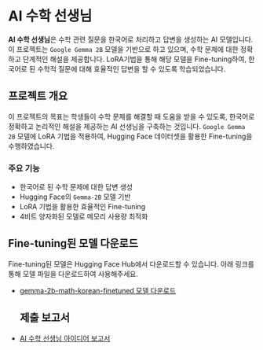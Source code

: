 # AI 수학 선생님

**AI 수학 선생님**은 수학 관련 질문을 한국어로 처리하고 답변을 생성하는 AI 모델입니다. 이 프로젝트는 `Google Gemma 2B` 모델을 기반으로 하고 있으며, 수학 문제에 대한 정확하고 단계적인 해설을 제공합니다. LoRA기법을 통해 해당 모델을 Fine-tuning하여, 한국어로 된 수학적 질문에 대해 효율적인 답변을 할 수 있도록 학습되었습니다.

## 프로젝트 개요

이 프로젝트의 목표는 학생들이 수학 문제를 해결할 때 도움을 받을 수 있도록, 한국어로 정확하고 논리적인 해설을 제공하는 AI 선생님을 구축하는 것입니다. `Google Gemma 2B` 모델에 LoRA 기법을 적용하여, Hugging Face 데이터셋을 활용한 Fine-tuning을 수행하였습니다.

### 주요 기능

- 한국어로 된 수학 문제에 대한 답변 생성
- Hugging Face의 `Gemma-2B` 모델 기반
- LoRA 기법을 활용한 효율적인 Fine-tuning
- 4비트 양자화된 모델로 메모리 사용량 최적화

## Fine-tuning된 모델 다운로드

Fine-tuning된 모델은 Hugging Face Hub에서 다운로드할 수 있습니다. 아래 링크를 통해 모델 파일을 다운로드하여 사용해주세요. 

- [gemma-2b-math-korean-finetuned 모델 다운로드](https://huggingface.co/rlatg0123/gemma-2b-math-korean-finetuned/resolve/main/adapter_model.safetensors)

  ## 제출 보고서
- [AI 수학 선생님 아이디어 보고서](https://github.com/user-attachments/files/18228904/_AI.pdf)

